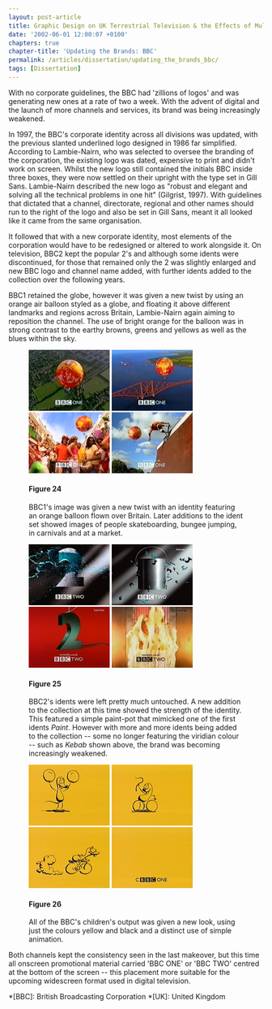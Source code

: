 ```yaml
---
layout: post-article
title: Graphic Design on UK Terrestrial Television & the Effects of Multi-Channel Growth
date: '2002-06-01 12:00:07 +0100'
chapters: true
chapter-title: 'Updating the Brands: BBC'
permalink: /articles/dissertation/updating_the_brands_bbc/
tags: [Dissertation]
---
```

With no corporate guidelines, the BBC had 'zillions of logos' and was generating new ones at a rate of two a week. With the advent of digital and the launch of more channels and services, its brand was being increasingly weakened.

In 1997, the BBC's corporate identity across all divisions was updated, with the previous slanted underlined logo designed in 1986 far simplified. According to Lambie-Nairn, who was selected to oversee the branding of the corporation, the existing logo was dated, expensive to print and didn't work on screen. Whilst the new logo still contained the initials BBC inside three boxes, they were now settled on their upright with the type set in Gill Sans. Lambie-Nairn described the new logo as "robust and elegant and solving all the technical problems in one hit" (Gilgrist, 1997). With guidelines that dictated that a channel, directorate, regional and other names should run to the right of the logo and also be set in Gill Sans, meant it all looked like it came from the same organisation.

It followed that with a new corporate identity, most elements of the corporation would have to be redesigned or altered to work alongside it. On television, BBC2 kept the popular 2's and although some idents were discontinued, for those that remained only the 2 was slightly enlarged and new BBC logo and channel name added, with further idents added to the collection over the following years.

BBC1 retained the globe, however it was given a new twist by using an orange air balloon styled as a globe, and floating it above different landmarks and regions across Britain, Lambie-Nairn again aiming to reposition the channel. The use of bright orange for the balloon was in strong contrast to the earthy browns, greens and yellows as well as the blues within the sky.

<figure id="figure-24">
    <img class="left" src="/assets/images/articles/dissertation/figure-24a.png" alt="BBC One 'English 11' ident, 1997" />
    <img class="left" src="/assets/images/articles/dissertation/figure-24b.png" alt="BBC One 'Scotish 6' ident, 1997" />
    <img class="left" src="/assets/images/articles/dissertation/figure-24c.png" alt="BBC One 'Carnival' ident, 2000" />
    <img class="left" src="/assets/images/articles/dissertation/figure-24d.png" alt="BBC One 'Skateboarders' ident, 2000" />
    <figcaption>
        <h4>Figure 24</h4>
        <p>BBC1's image was given a new twist with an identity featuring an orange balloon flown over Britain. Later additions to the ident set showed images of people skateboarding, bungee jumping, in carnivals and at a market.</p>
    </figcaption>
</figure>

<figure id="figure-25">
    <img class="left" src="/assets/images/articles/dissertation/figure-25a.png" alt="BBC Two 'Paint' ident, 1997" />
    <img class="left" src="/assets/images/articles/dissertation/figure-25b.png" alt="BBC Two 'Paint Pot' ident, 1997" />
    <img class="left" src="/assets/images/articles/dissertation/figure-25c.png" alt="BBC Two 'Arial' ident, 1997" />
    <img class="left" src="/assets/images/articles/dissertation/figure-25d.png" alt="BBC Two 'Kebab' ident, 2000" />
    <figcaption>
        <h4>Figure 25</h4>
        <p>BBC2's idents were left pretty much untouched. A new addition to the collection at this time showed the strength of the identity. This featured a simple paint-pot that mimicked one of the first idents <cite>Paint</cite>. However with more and more idents being added to the collection -- some no longer featuring the viridian colour -- such as <cite>Kebab</cite> shown above, the brand was becoming increasingly weakened.</p>
    </figcaption>
</figure>

<figure id="figure-26">
    <img class="left" src="/assets/images/articles/dissertation/figure-26a.png" alt="CBBC 'Mouse' ident, 1997" />
    <img class="left" src="/assets/images/articles/dissertation/figure-26b.png" alt="CBBC 'Mouse' ident, 1997" />
    <img class="left" src="/assets/images/articles/dissertation/figure-26c.png" alt="CBBC 'Mouse' ident, 1997" />
    <img class="left" src="/assets/images/articles/dissertation/figure-26d.png" alt="CBBC 'Mouse' ident, 1997" />
    <figcaption>
        <h4>Figure 26</h4>
        <p>All of the BBC's children's output was given a new look, using just the colours yellow and black and a distinct use of simple animation.</p>
    </figcaption>
</figure>

Both channels kept the consistency seen in the last makeover, but this time all onscreen promotional material carried 'BBC ONE' or 'BBC TWO' centred at the bottom of the screen -- this placement more suitable for the upcoming widescreen format used in digital television.

*[BBC]: British Broadcasting Corporation
*[UK]: United Kingdom